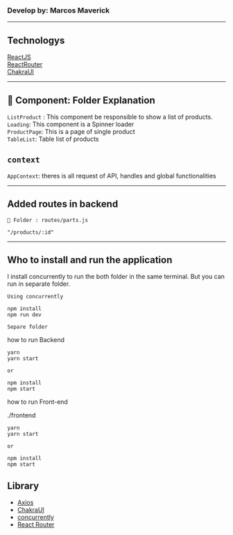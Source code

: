 ### Develop by: Marcos Maverick
---

## Technologys
[ReactJS](https://pt-br.reactjs.org/)<br>
[ReactRouter](https://reactrouter.com/)<br>
[ChakraUI](https://chakra-ui.com/)

---
## 📁 Component: Folder Explanation

`ListProduct` : This component be responsible to show a list of products.<br>
`Loading`: This component is a Spinner loader<br>
`ProductPage`: This is a page of single product<br>
`TableList`: Table list of products<br>

`context`
 -
 `AppContext`: theres is all request of API, handles and global functionalities

---
## Added routes in backend

`📁 Folder : routes/parts.js`
```
"/products/:id"
```
---
## Who to install and run the application

I install concurrently to run the both folder in the same terminal. But you can run in separate folder.

`Using concurrently`
```
npm install
npm run dev
```


`Separe folder`

how to run Backend
```
yarn
yarn start

or

npm install
npm start
```

how to run Front-end

./frontend
```
yarn
yarn start

or

npm install
npm start
```

## Library

- [Axios](https://www.npmjs.com/package/axios)
- [ChakraUI](https://chakra-ui.com/)
- [concurrently](https://www.npmjs.com/package/concurrently)
- [React Router](https://reactrouter.com/)
